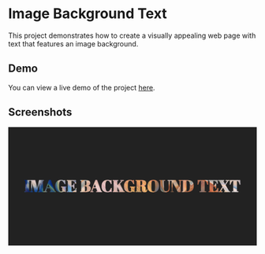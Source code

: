 # Image Background Text

This project demonstrates how to create a visually appealing web page with text that features an image background.

## Demo
You can view a live demo of the project [here](https://skylaryhu.github.io/img-bg/).

## Screenshots
![screenshot](Screenshots/screenshot.png)